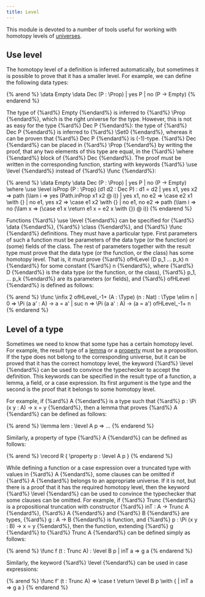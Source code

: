 ```yaml
---
title: Level
---
```


This module is devoted to a number of tools useful for working with homotopy levels of [universes](../expressions/universes).

## Use level

The homotopy level of a definition is inferred automatically, but sometimes it is possible to prove that it has a smaller level.
For example, we can define the following data types:

{% arend %}
\data Empty
\data Dec (P : \Prop) | yes P | no (P -> Empty)
{% endarend %}

The type of {%ard%} Empty {%endard%} is inferred to {%ard%} \Prop {%endard%}, which is the right universe for the type.
However, this is not as easy for the type {%ard%} Dec P {%endard%}: the type of {%ard%} Dec P {%endard%} is inferred to {%ard%} \Set0 {%endard%},
whereas it can be proven that {%ard%} Dec P {%endard%} is (-1)-type.
{%ard%} Dec {%endard%} can be placed in {%ard%} \Prop {%endard%} by writing the proof, that any two elements of this type are equal, in the {%ard%} \where {%endard%} block of {%ard%} Dec {%endard%}.
The proof must be written in the corresponding function, starting with keywords {%ard%} \use \level {%endard%} instead of {%ard%} \func {%endard%}:

{% arend %}
\data Empty
\data Dec (P : \Prop) | yes P | no (P -> Empty)
  \where
    \use \level isProp {P : \Prop} (d1 d2 : Dec P) : d1 = d2
      | yes x1, yes x2 => path (\lam i => yes (Path.inProp x1 x2 @ i))
      | yes x1, no e2 => \case e2 x1 \with {}
      | no e1, yes x2 => \case e1 x2 \with {}
      | no e1, no e2 => path (\lam i => no (\lam x => (\case e1 x \return e1 x = e2 x \with {}) @ i))
{% endarend %}

Functions {%ard%} \use \level {%endard%} can be specified for {%ard%} \data {%endard%}, {%ard%} \class {%endard%}, and {%ard%} \func {%endard%} definitions.
They must have a particular type.
First parameters of such a function must be parameters of the data type (or the function) or (some) fields of the class.
The rest of parameters together with the result type must prove that the data type (or the function, or the class) has some homotopy level.
That is, it must prove {%ard%} ofHLevel (D p_1 ... p_k) n {%endard%} for some constant {%ard%} n {%endard%},
where {%ard%} D {%endard%} is the data type (or the function, or the class), {%ard%} p_1, ... p_k {%endard%} are its parameters (or fields), and {%ard%} ofHLevel {%endard%} is defined as follows:

{% arend %}
\func \infix 2 ofHLevel_-1+ (A : \Type) (n : Nat) : \Type \elim n
  | 0 => \Pi (a a' : A) -> a = a'
  | suc n => \Pi (a a' : A) -> (a = a') ofHLevel_-1+ n
{% endarend %}

## Level of a type

Sometimes we need to know that some type has a certain homotopy level.
For example, the result type of a [lemma](functions#lemmas) 
or a [property](records#properties) must be a proposition.
If the type does not belong to the corresponding universe, but it can be proved that it has the correct homotopy level,
the keyword {%ard%} \level {%endard%} can be used to convince the typechecker to accept the definition.
This keywords can be specified in the result type of a function, a lemma, a field, or a case expression.
Its first argument is the type and the second is the proof that it belongs to some homotopy level.

For example, if {%ard%} A {%endard%} is a type such that {%ard%} p : \Pi (x y : A) -> x = y {%endard%}, then a lemma that proves {%ard%} A {%endard%} can be defined as follows:

{% arend %}
\lemma lem : \level A p => ...
{% endarend %}

Similarly, a property of type {%ard%} A {%endard%} can be defined as follows:

{% arend %}
\record R {
  \property p : \level A p
}
{% endarend %}

While defining a function or a case expression over a truncated type with values in {%ard%} A {%endard%},
some clauses can be omitted if {%ard%} A {%endard%} belongs to an appropriate universe.
If it is not, but there is a proof that it has the required homotopy level, then the keyword {%ard%} \level {%endard%} can be used to
convince the typechecker that some clauses can be omitted.
For example, if {%ard%} Trunc {%endard%} is a propositional truncation with constructor {%ard%} inT : A -> Trunc A {%endard%}, {%ard%} A {%endard%} and {%ard%} B {%endard%} are types,
{%ard%} g : A -> B {%endard%} is function, and {%ard%} p : \Pi (x y : B) -> x = y {%endard%}, then the function, extending {%ard%} g {%endard%} to {%ard%} Trunc A {%endard%} can be defined simply as follows:

{% arend %}
\func f (t : Trunc A) : \level B p
  | inT a => g a
{% endarend %}

Similarly, the keyword {%ard%} \level {%endard%} can be used in case expressions:

{% arend %}
\func f' (t : Trunc A) => \case t \return \level B p \with {
  | inT a => g a
}
{% endarend %}
